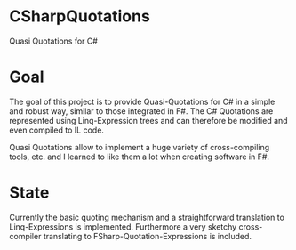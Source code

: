 CSharpQuotations
================

Quasi Quotations for C#

Goal
====

The goal of this project is to provide Quasi-Quotations for C# in a simple and robust way, similar to those integrated in F#.
The C# Quotations are represented using Linq-Expression trees and can therefore be modified and even compiled to IL code.

Quasi Quotations allow to implement a huge variety of cross-compiling tools, etc. and I learned to like them a lot when creating software in F#.

State
=====

Currently the basic quoting mechanism and a straightforward translation to Linq-Expressions is implemented.
Furthermore a very sketchy cross-compiler translating to FSharp-Quotation-Expressions is included.

